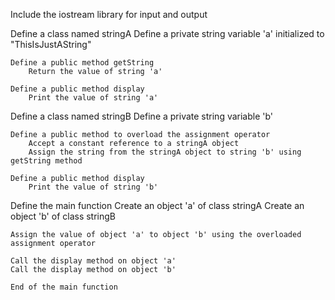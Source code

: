 Include the iostream library for input and output

Define a class named stringA
    Define a private string variable 'a' initialized to "ThisIsJustAString"
    
    Define a public method getString
        Return the value of string 'a'

    Define a public method display
        Print the value of string 'a'

Define a class named stringB
    Define a private string variable 'b'
    
    Define a public method to overload the assignment operator
        Accept a constant reference to a stringA object
        Assign the string from the stringA object to string 'b' using getString method

    Define a public method display
        Print the value of string 'b'

Define the main function
    Create an object 'a' of class stringA
    Create an object 'b' of class stringB

    Assign the value of object 'a' to object 'b' using the overloaded assignment operator

    Call the display method on object 'a'
    Call the display method on object 'b'

    End of the main function
